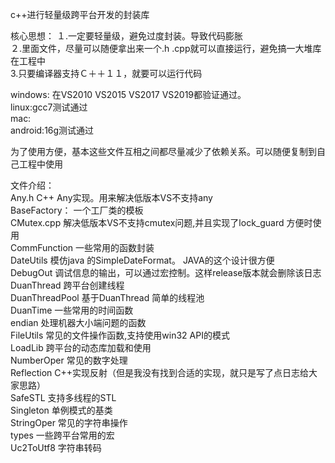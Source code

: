 c++进行轻量级跨平台开发的封装库 

核心思想：
１.一定要轻量级，避免过度封装。导致代码膨胀      
２.里面文件，尽量可以随便拿出来一个.h .cpp就可以直接运行，避免搞一大堆库在工程中      
3.只要编译器支持Ｃ＋＋１１，就要可以运行代码      

windows: 在VS2010 VS2015 VS2017 VS2019都验证通过。     
linux:gcc7测试通过     
mac:      
android:16g测试通过     
    
为了使用方便，基本这些文件互相之间都尽量减少了依赖关系。可以随便复制到自己工程中使用     
     
     
文件介绍：    
Any.h        	C++ Any实现。用来解决低版本VS不支持any      
BaseFactory：	一个工厂类的模板       
CMutex.cpp		解决低版本VS不支持cmutex问题,并且实现了lock_guard 方便时使用      
CommFunction	一些常用的函数封装      
DateUtils		模仿java 的SimpleDateFormat。 JAVA的这个设计很方便     
DebugOut		调试信息的输出，可以通过宏控制。这样release版本就会删除该日志     
DuanThread		跨平台创建线程     
DuanThreadPool	基于DuanThread 简单的线程池     
DuanTime		一些常用的时间函数     
endian			处理机器大小端问题的函数      
FileUtils		常见的文件操作函数,支持使用win32 API的模式     
LoadLib			跨平台的动态库加载和使用     
NumberOper		常见的数字处理     
Reflection		C++实现反射（但是我没有找到合适的实现，就只是写了点日志给大家思路）     
SafeSTL			支持多线程的STL      
Singleton		单例模式的基类       
StringOper		常见的字符串操作      
types			一些跨平台常用的宏      
Uc2ToUtf8		 字符串转码      
      
